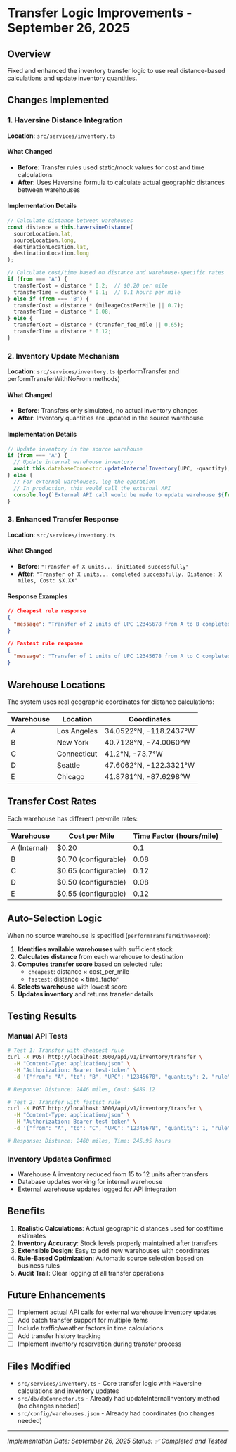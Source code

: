 # Transfer Logic Improvements - September 26, 2025

## Overview
Fixed and enhanced the inventory transfer logic to use real distance-based calculations and update inventory quantities.

## Changes Implemented

### 1. Haversine Distance Integration
**Location**: `src/services/inventory.ts`

#### What Changed
- **Before**: Transfer rules used static/mock values for cost and time calculations
- **After**: Uses Haversine formula to calculate actual geographic distances between warehouses

#### Implementation Details
```typescript
// Calculate distance between warehouses
const distance = this.haversineDistance(
  sourceLocation.lat,
  sourceLocation.long,
  destinationLocation.lat,
  destinationLocation.long
);

// Calculate cost/time based on distance and warehouse-specific rates
if (from === 'A') {
  transferCost = distance * 0.2;  // $0.20 per mile
  transferTime = distance * 0.1;  // 0.1 hours per mile
} else if (from === 'B') {
  transferCost = distance * (mileageCostPerMile || 0.7);
  transferTime = distance * 0.08;
} else {
  transferCost = distance * (transfer_fee_mile || 0.65);
  transferTime = distance * 0.12;
}
```

### 2. Inventory Update Mechanism
**Location**: `src/services/inventory.ts` (performTransfer and performTransferWithNoFrom methods)

#### What Changed
- **Before**: Transfers only simulated, no actual inventory changes
- **After**: Inventory quantities are updated in the source warehouse

#### Implementation Details
```typescript
// Update inventory in the source warehouse
if (from === 'A') {
  // Update internal warehouse inventory
  await this.databaseConnector.updateInternalInventory(UPC, -quantity);
} else {
  // For external warehouses, log the operation
  // In production, this would call the external API
  console.log(`External API call would be made to update warehouse ${from} inventory`);
}
```

### 3. Enhanced Transfer Response
**Location**: `src/services/inventory.ts`

#### What Changed
- **Before**: `"Transfer of X units... initiated successfully"`
- **After**: `"Transfer of X units... completed successfully. Distance: X miles, Cost: $X.XX"`

#### Response Examples
```json
// Cheapest rule response
{
  "message": "Transfer of 2 units of UPC 12345678 from A to B completed successfully. Distance: 2446 miles, Cost: $489.12"
}

// Fastest rule response
{
  "message": "Transfer of 1 units of UPC 12345678 from A to C completed successfully. Distance: 2460 miles, Time: 245.95 hours"
}
```

## Warehouse Locations
The system uses real geographic coordinates for distance calculations:

| Warehouse | Location | Coordinates |
|-----------|----------|-------------|
| A | Los Angeles | 34.0522°N, -118.2437°W |
| B | New York | 40.7128°N, -74.0060°W |
| C | Connecticut | 41.2°N, -73.7°W |
| D | Seattle | 47.6062°N, -122.3321°W |
| E | Chicago | 41.8781°N, -87.6298°W |

## Transfer Cost Rates
Each warehouse has different per-mile rates:

| Warehouse | Cost per Mile | Time Factor (hours/mile) |
|-----------|---------------|---------------------------|
| A (Internal) | $0.20 | 0.1 |
| B | $0.70 (configurable) | 0.08 |
| C | $0.65 (configurable) | 0.12 |
| D | $0.50 (configurable) | 0.08 |
| E | $0.55 (configurable) | 0.12 |

## Auto-Selection Logic
When no source warehouse is specified (`performTransferWithNoFrom`):

1. **Identifies available warehouses** with sufficient stock
2. **Calculates distance** from each warehouse to destination
3. **Computes transfer score** based on selected rule:
   - `cheapest`: distance × cost_per_mile
   - `fastest`: distance × time_factor
4. **Selects warehouse** with lowest score
5. **Updates inventory** and returns transfer details

## Testing Results

### Manual API Tests
```bash
# Test 1: Transfer with cheapest rule
curl -X POST http://localhost:3000/api/v1/inventory/transfer \
  -H "Content-Type: application/json" \
  -H "Authorization: Bearer test-token" \
  -d '{"from": "A", "to": "B", "UPC": "12345678", "quantity": 2, "rule": "cheapest"}'

# Response: Distance: 2446 miles, Cost: $489.12

# Test 2: Transfer with fastest rule
curl -X POST http://localhost:3000/api/v1/inventory/transfer \
  -H "Content-Type: application/json" \
  -H "Authorization: Bearer test-token" \
  -d '{"from": "A", "to": "C", "UPC": "12345678", "quantity": 1, "rule": "fastest"}'

# Response: Distance: 2460 miles, Time: 245.95 hours
```

### Inventory Updates Confirmed
- Warehouse A inventory reduced from 15 to 12 units after transfers
- Database updates working for internal warehouse
- External warehouse updates logged for API integration

## Benefits
1. **Realistic Calculations**: Actual geographic distances used for cost/time estimates
2. **Inventory Accuracy**: Stock levels properly maintained after transfers
3. **Extensible Design**: Easy to add new warehouses with coordinates
4. **Rule-Based Optimization**: Automatic source selection based on business rules
5. **Audit Trail**: Clear logging of all transfer operations

## Future Enhancements
- [ ] Implement actual API calls for external warehouse inventory updates
- [ ] Add batch transfer support for multiple items
- [ ] Include traffic/weather factors in time calculations
- [ ] Add transfer history tracking
- [ ] Implement inventory reservation during transfer process

## Files Modified
- `src/services/inventory.ts` - Core transfer logic with Haversine calculations and inventory updates
- `src/db/dbConnector.ts` - Already had updateInternalInventory method (no changes needed)
- `src/config/warehouses.json` - Already had coordinates (no changes needed)

---
*Implementation Date: September 26, 2025*
*Status: ✅ Completed and Tested*